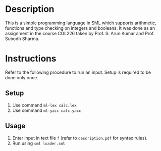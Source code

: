 # Description

This is a simple programming language in SML which supports arithmetic, functions and type checking on integers and booleans. It was done as an assignment in the course COL226 taken by Prof. S. Arun Kumar and Prof. Subodh Sharma.

# Instructions

Refer to the following procedure to run an input. Setup is required to be done only once.
## Setup
1) Use command ```ml-lex calc.lex```
2) Use command ```ml-yacc calc.yacc```

## Usage
1) Enter input in text file ```f``` (refer to ```description.pdf``` for syntax rules).
2) Run using ```sml loader.sml```
